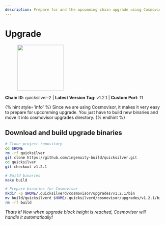 ```yaml
---
description: Prepare for and the upcomming chain upgrade using Cosmovisor.
---
```


# Upgrade

<figure><img src="https://raw.githubusercontent.com/kj89/testnet_manuals/main/pingpub/logos/quicksilver.png" width="150" alt=""><figcaption></figcaption></figure>

**Chain ID**: quicksilver-2 | **Latest Version Tag**: v1.2.1 | **Custom Port**: 11

{% hint style='info' %}
Since we are using Cosmovisor, it makes it very easy to prepare for upcomming upgrade.
You just have to build new binaries and move it into cosmovisor upgrades directory.
{% endhint %}

## Download and build upgrade binaries

```bash
# Clone project repository
cd $HOME
rm -rf quicksilver
git clone https://github.com/ingenuity-build/quicksilver.git
cd quicksilver
git checkout v1.2.1

# Build binaries
make build

# Prepare binaries for Cosmovisor
mkdir -p $HOME/.quicksilverd/cosmovisor/upgrades/v1.2.1/bin
mv build/quicksilverd $HOME/.quicksilverd/cosmovisor/upgrades/v1.2.1/bin/
rm -rf build
```

*Thats it! Now when upgrade block height is reached, Cosmovisor will handle it automatically!*
